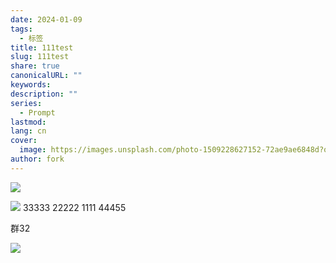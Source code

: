 ```yaml
---
date: 2024-01-09
tags:
  - 标签
title: 111test
slug: 111test
share: true
canonicalURL: ""
keywords: 
description: ""
series:
  - Prompt
lastmod: 
lang: cn
cover:
  image: https://images.unsplash.com/photo-1509228627152-72ae9ae6848d?q=80&w=1000&auto=format&fit=crop&ixlib=rb-4.0.3&ixid=M3wxMjA3fDB8MHxwaG90by1wYWdlfHx8fGVufDB8fHx8fA%3D%3D
author: fork
---
```

  
![](/images/测试AI-20240110142830164.webp)


![](/images/测试AI-20240110095041262.webp)
 33333
 22222
 1111
44455


群32 

![](/images/测试AI-20240110151536606.webp)